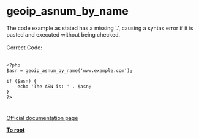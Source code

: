 # geoip_asnum_by_name



The code example as stated has a missing &apos;.&apos;, causing a syntax error if it is pasted and executed without being checked.<br><br>Correct Code:<br><br>

```
<?php
$asn = geoip_asnum_by_name('www.example.com');

if ($asn) {
    echo 'The ASN is: ' . $asn;
}
?>
```
  

#

[Official documentation page](https://www.php.net/manual/en/function.geoip-asnum-by-name.php)

**[To root](/README.md)**
